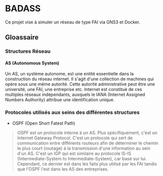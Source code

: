 # BADASS
Ce projet vise à simuler un réseau de type FAI via GNS3 et Docker.

## Gloassaire

### Structures Réseau

#### AS (Autonomous System)

Un AS, un système autonome, est une entité essentielle dans la construction du réseau internet. Il s'agit d'une collection de machines qui opère sous une même autorité. Cette autorité administrative peut être une université, une FAI, une entreprise etc. Internet est constitué de ces multiples réseaux indépendants, auxquels le IANA (Internet Assigned Numbers Authority) attribue une identification unique.

### Protocoles utilisés aux seins des différentes structures

- OSPF (Open Short Fatest Path)
> OSPF est un protocole interne à un AS. Plus spécifiquement, c'est un Internet Gateway Protocol. C'est un protocole qui sert de communication entre différents routeurs afin de déterminer le chemin le plus court (routage) à la transmission d'une information au sein d'un AS. C'est un IGP qui est similaire au protocole IS-IS (Intermediate-System to Intermediate-System), car basé sur lui. Cependant, ce dernier est dans les faits plus utilisé par les FAI tandis que l'OSPF l'est dans les AS des entreprises.
